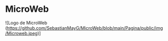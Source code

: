 # MicroWeb
![Logo de MicroWeb (https://github.com/SebastianMayG/MicroWeb/blob/main/Pagina/public/img/Microweb.jpeg)]

